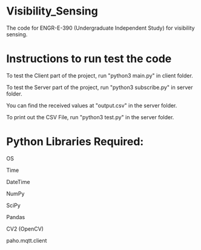 # Visibility_Sensing
The code for ENGR-E-390 (Undergraduate Independent Study) for visibility sensing.

# Instructions to run test the code

To test the Client part of the project, run "python3 main.py" in client folder.

To test the Server part of the project, run "python3 subscribe.py" in server folder.

You can find the received values at "output.csv" in the server folder.

To print out the CSV File, run "python3 test.py" in the server folder.


# Python Libraries Required:

OS

Time

DateTime

NumPy

SciPy

Pandas

CV2 (OpenCV)

paho.mqtt.client
